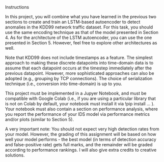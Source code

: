 Instructions

In this project, you will combine what you have learned in the previous two sections to create and train an LSTM-based autoencoder to detect anomalies in the KDD99 network traffic dataset. For this task, you should use the same encoding technique as that of the model presented in Section 4. As for the architecture of the LSTM autoencoder, you can use the one presented in Section 5. However, feel free to explore other architectures as well. 

Note that KDD99 does not include timestamps as a feature. The simplest approach to making these discrete datapoints into time-domain data is to assume that each datapoint occurs at the timestep immediately after the previous datapoint. However, more sophisticated approaches can also be adopted (e.g., grouping by TCP connections). The choice of serialization technique (i.e., conversion into time-domain) is up to you.

This project must be implemented in a Jupyer Notebook, and must be compatible with Google Colab (i.e., if you are using a particular library that is not on Colab by default, your notebook must install it via !pip install ... ). Your notebook must also contain a section on performance analysis, where you report the performance of your IDS model via performance metrics and/or plots (similar to Section 5).

A very important note: You should not expect very high detection rates from your model. However, the grading of this assignment will be based on how well your model performs - the best model (in terms of detection accuracy and false-positive rate) gets full marks, and the remainder will be graded according to performance rankings. I will also give extra credits to creative solutions.
